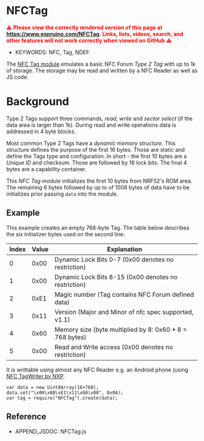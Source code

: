 <!--- Copyright (c) 2018 Andreas Dröscher. See the file LICENSE for copying permission. -->
NFCTag
======

<span style="color:red">:warning: **Please view the correctly rendered version of this page at https://www.espruino.com/NFCTag. Links, lists, videos, search, and other features will not work correctly when viewed on GitHub** :warning:</span>

* KEYWORDS: NFC, Tag, NDEF

The [NFC Tag module](/modules/NFCTag.js) emulates a basic NFC Forum *Type 2 Tag*
with up to 1k of storage. The storage may be read and written by a NFC Reader as
well as JS code.

Background
==========

Type 2 Tags support three commands, *read*, *write* and *sector select* (if the
data area is larger than 1k). During read and write operations data is addressed
in 4 byte blocks.

Most common Type 2 Tags have a *dynamic memory structure*. This structure defines
the purpose of the first 16 bytes. Those are static and define the Tags type and
configuration. In short - the first 10 bytes are a *Unique ID* and checksum.
Those are followed by 16 lock bits. The final 4 bytes are a capability container.

This *NFC Tag module* initializes the first 10 bytes from NRF52's ROM area. The
remaining 6 bytes followed by up to of 1008 bytes of data have to be initializes
prior passing `data` into the module.

Example
-------

This example creates an empty 768-byte Tag. The table below describes the six
initializer bytes used on the second line:

| Index | Value | Explanation                                              |
|-------|-------|----------------------------------------------------------|
|     0 |  0x00 | Dynamic Lock Bits 0-7 (0x00 denotes no restriction)      |
|     1 |  0x00 | Dynamic Lock Bits 8-15 (0x00 denotes no restriction)     |
|     2 |  0xE1 | Magic number (Tag contains NFC Forum defined data)       |
|     3 |  0x11 | Version (Major and Minor of nfc spec supported, v1.1)    |
|     4 |  0x60 | Memory size (byte multiplied by 8: 0x60 * 8 = 768 bytes) |
|     5 |  0x00 | Read and Write access (0x00 denotes no restriction)      |

It is writtable using almost any NFC Reader e.g. an Android phone (using [NFC TagWriter by NXP](https://play.google.com/store/apps/details?id=com.nxp.nfc.tagwriter).

```
var data = new Uint8Array(16+768);
data.set("\x00\x00\xE1\x11\x60\x00", 0x0A);
var tag = require("NFCTag").create(data);
```

Reference
---------

* APPEND_JSDOC: NFCTag.js
